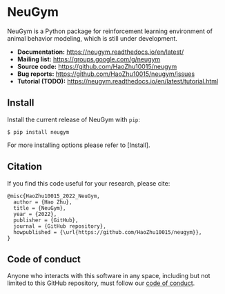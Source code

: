 # NeuGym

NeuGym is a Python package for reinforcement learning environment of animal behavior modeling, 
which is still under development.

* **Documentation:** https://neugym.readthedocs.io/en/latest/
* **Mailing list:** https://groups.google.com/g/neugym
* **Source code:** https://github.com/HaoZhu10015/neugym
* **Bug reports:** https://github.com/HaoZhu10015/neugym/issues
* **Tutorial (TODO):** https://neugym.readthedocs.io/en/latest/tutorial.html

## Install

Install the current release of NeuGym with ``pip``: 

    $ pip install neugym

For more installing options please refer to [Install].

## Citation

If you find this code useful for your research, please cite:

    @misc{HaoZhu10015_2022_NeuGym,
      author = {Hao Zhu},
      title = {NeuGym},
      year = {2022},
      publisher = {GitHub},
      journal = {GitHub repository},
      howpublished = {\url{https://github.com/HaoZhu10015/neugym}},
    }


## Code of conduct

Anyone who interacts with this software in any space, 
including but not limited to this GitHub repository, 
must follow our [code of conduct](code_of_conduct.md).